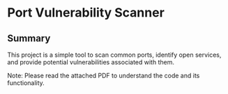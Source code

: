 # Port Vulnerability Scanner

## Summary
This project is a simple tool to scan common ports, identify open services, and provide potential vulnerabilities associated with them.


Note: Please read the attached PDF to understand the code and its functionality.



